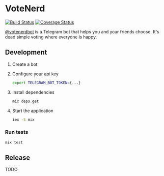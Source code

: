 # VoteNerd

[![Build Status](https://travis-ci.org/dotboris/vote-nerd.svg?branch=master)](https://travis-ci.org/dotboris/vote-nerd)
[![Coverage Status](https://coveralls.io/repos/github/dotboris/vote-nerd/badge.svg?branch=master)](https://coveralls.io/github/dotboris/vote-nerd?branch=master)

[@votenerdbot](https://t.me/votenerdbot) is a Telegram bot that helps you and
your friends choose. It's dead simple voting where everyone is happy.

## Development

1.  Create a bot
1.  Configure your api key

    ```sh
    export TELEGRAM_BOT_TOKEN={...}
    ```

1.  Install dependencies

    ```sh
    mix deps.get
    ```

1.  Start the application

    ```sh
    iex -S mix
    ```

### Run tests

```sh
mix test
```

## Release

TODO
